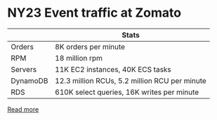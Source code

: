 # NY23 Event traffic at Zomato

|          | Stats                                         |
|----------|-----------------------------------------------|
| Orders   | 8K orders per minute                          |
| RPM      | 18 million rpm                                |
| Servers  | 11K EC2 instances, 40K ECS tasks              |
| DynamoDB | 12.3 million RCUs, 5.2 million RCU per minute |
| RDS      | 610K select queries, 16K writes per minute    |

[Read more](https://blog.zomato.com/a-tale-of-scale-behind-the-scenes-at-zomato-tech-for-nye-2023)
